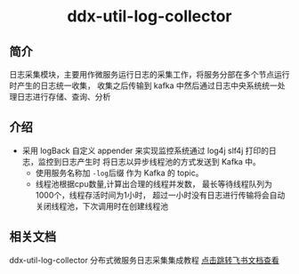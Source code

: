 <h1 align="center">ddx-util-log-collector</h1>

## 简介
日志采集模块，主要用作微服务运行日志的采集工作，将服务分部在多个节点运行时产生的日志统一收集，
收集之后传输到 kafka 中然后通过日志中央系统统一处理日志进行存储、查询、分析

## 介绍
- 采用 logBack 自定义 appender 来实现监控系统通过 log4j slf4j 打印的日志，监控到日志产生时
将日志以异步线程池的方式发送到 Kafka 中。
    - 使用服务名称加 `-log`后缀 作为 Kafka 的 topic。
    - 线程池根据cpu数量,计算出合理的线程并发数，
    最长等待线程队列为1000个，线程存活时间为1小时，
    超过一小时没有日志进行传输将会自动关闭线程池，下次调用时在创建线程池

## 相关文档
ddx-util-log-collector 分布式微服务日志采集集成教程 [点击跳转飞书文档查看](https://j0dttt306j.feishu.cn/docx/WLHVdaLxGoZRO2xkSpyc3K6SnHe) 
